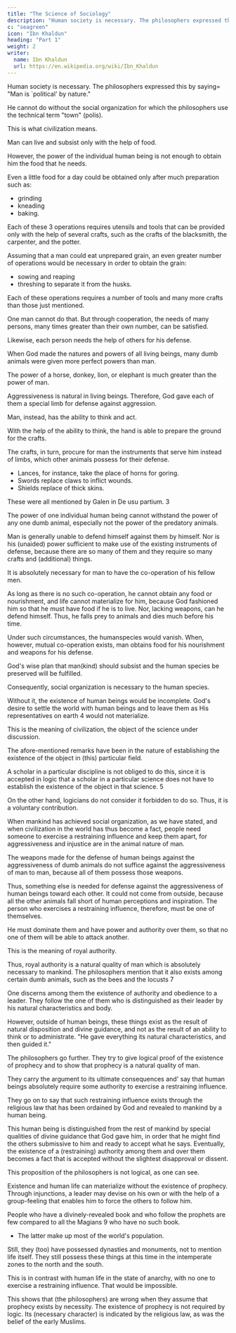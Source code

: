 ```yaml
---
title: "The Science of Sociology"
description: "Human society is necessary. The philosophers expressed this by saying that Man is 'political' by nature."
c: "seagreen"
icon: "Ibn Khaldun"
heading: "Part 1"
weight: 2
writer:
  name: Ibn Khaldun
  url: https://en.wikipedia.org/wiki/Ibn_Khaldun
---
```



<!-- FIRST PREFATORY DISCUSSION -->

Human society is necessary. The philosophers expressed this by saying= "Man is `political' by nature." 


He cannot do without the social organization for which the philosophers use the technical term "town" (polis).

This is what civilization means. 

<!-- The necessary character of human social organization or civilization is explained by the fact that God created and fashioned man in a form that  He guided man to a natural desire for food and instilled in him the power that enables him to obtain it. -->

Man can live and subsist only with the help of food.

However, the power of the individual human being is not enough to obtain him the food that he needs.

<!-- , and does not provide him with as much food as he requires to live. Even if we assume an absolute minimum of food-that is, food enough for one day, (a little) wheat, for instance-that amount of food -->

Even a little food for a day could be obtained only after much preparation such as:
- grinding
- kneading
- baking.

Each of these 3 operations requires utensils and tools that can be provided only with the help of several crafts, such as the crafts of the blacksmith, the carpenter, and the potter. 

Assuming that a man could eat unprepared grain, an even greater number of operations would be necessary in order to obtain the grain: 
- sowing and reaping
- threshing to separate it from the husks<!--  of the ear -->. 

Each of these operations requires a number of tools and many more crafts than those just mentioned. 

One man cannot do that. <!-- It is beyond the power of one man alone to do all that, or (even) part of it, by himself. Thus, he cannot do without a combination of many powers from among his fellow beings, if he is to obtain food for himself and for them. --> But through cooperation, the needs of many persons, many times greater than their own number, can be satisfied. 

Likewise, each person needs the help of others for his defense.

When God made the natures and powers of all living beings, many dumb animals were given more perfect powers than man. 

The power of a horse, donkey, lion, or elephant is much greater than the power of man.

<!-- so is the power of a donkey or an ox. The power of a lion or an elephant is many times greater than the power of (man). -->

Aggressiveness is natural in living beings. Therefore, God gave each of them a special limb for defense against aggression. 

Man, instead, has the ability to think and act. 

With the help of the ability to think, the hand is able to prepare the ground for the crafts. 

The crafts, in turn, procure for man the instruments that serve him instead of limbs, which other animals possess for their defense.
- Lances, for instance, take the place of horns for goring. 
- Swords replace claws to inflict wounds.
- Shields replace of thick skins.

These were all mentioned by Galen in De usu partium. 3

The power of one individual human being cannot withstand the power of any one dumb animal, especially not the power of the predatory animals. 

Man is generally unable to defend himself against them by himself. Nor is his (unaided) power sufficient to make use of the existing instruments of defense, because there are so many of them and they require so many crafts and (additional) things.

It is absolutely necessary for man to have the co-operation of his fellow men. 

As long as there is no such co-operation, he cannot obtain any food or nourishment, and life cannot materialize for him, because God fashioned him so that he must have food if he is to live. Nor, lacking weapons, can he defend himself. Thus, he falls prey to animals and dies much before his time. 

Under such circumstances, the humanspecies would vanish. When, however, mutual co-operation exists, man obtains food for his nourishment and weapons for his defense. 

God's wise plan that man(kind) should subsist and the human species be preserved will be fulfilled.

Consequently, social organization is necessary to the human species. 

Without it, the existence of human beings would be incomplete. God's desire to settle the world with human beings and to leave them as His representatives on earth 4 would not materialize. 

This is the meaning of civilization, the object of the science under discussion.

The afore-mentioned remarks have been in the nature of establishing the existence of the object in (this) particular field.

A scholar in a particular discipline is not obliged to do this, since it is accepted in logic that a scholar in a particular science does not have to establish the existence of the object in that science. 5 

On the other hand, logicians do not consider it forbidden to do so. Thus, it is a voluntary contribution.


When mankind has achieved social organization, as we have stated, and when civilization in the world has thus become a fact, people need someone to exercise a restraining influence and keep them apart, for aggressiveness and injustice are in the animal nature of man. 

The weapons made for the defense of human beings against the aggressiveness of dumb animals do not suffice against the
aggressiveness of man to man, because all of them possess those weapons. 

Thus, something else is needed for defense against the aggressiveness of human beings toward each other. It could not come from outside, because all the other animals fall short of human perceptions and inspiration. The person who exercises a restraining influence, therefore, must be one of themselves. 

He must dominate them and have power and authority over them, so that no one of them will be able to attack another. 

This is the meaning of royal authority.

Thus, royal authority is a natural quality of man which is absolutely necessary to mankind. The philosophers mention that it also exists among certain dumb animals, such as the bees and the locusts 7 

One discerns among them the existence of authority and obedience to a leader. They follow the one of them who is distinguished as their leader by his natural characteristics and body. 

However, outside of human beings, these things exist as the result of natural disposition and divine guidance, and not as the result of an ability to think or to administrate. "He gave everything its natural characteristics, and then guided it."

The philosophers go further. They try to give logical proof of the existence of prophecy and to show that prophecy is a natural quality of man. 

They carry the argument to its ultimate consequences and' say that human beings absolutely require some authority to exercise a restraining influence.

They go on to say that such restraining influence exists through the religious law that has been ordained by God and revealed to mankind by a human being.

This human being is distinguished from the rest of mankind by special qualities of divine guidance that God gave him, in order that he might find the others submissive to him and ready to accept what he says. Eventually, the existence of a (restraining) authority among them and over them becomes a fact that is accepted without the slightest disapproval or dissent.

This proposition of the philosophers is not logical, as one can see. 

Existence and human life can materialize without the existence of prophecy. Through injunctions, a leader may devise on his own or with the help of a group-feeling that enables him to force the others to follow him<!--  wherever he wants to go -->. 

People who have a divinely-revealed book and who follow the prophets are few compared to all the Magians 9 who have no such  book. 
- The latter make up most of the world's population.

Still, they (too) have possessed dynasties and monuments, not to mention life itself. They still possess these things at this time in the intemperate zones to the north and the south.

This is in contrast with human life in the state of anarchy, with no one to exercise a restraining influence. That would be impossible.

This shows that (the philosophers) are wrong when they assume that prophecy exists by necessity. The existence of prophecy is not required by logic. Its (necessary character) is indicated by the religious law, as was the belief of the early Muslims.
